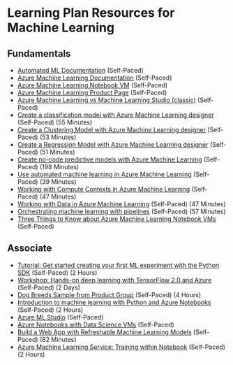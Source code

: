 # Learning Plan Resources for Machine Learning

## Fundamentals

* [Automated ML Documentation](https://docs.microsoft.com/en-us/azure/machine-learning/service/concept-automated-ml) (Self-Paced)
* [Azure Machine Learning Documentation](https://docs.microsoft.com/en-us/azure/machine-learning/) (Self-Paced)
* [Azure Machine Learning Notebook VM](https://techcommunity.microsoft.com/t5/Educator-Developer-Blog/Azure-Machine-Learning-Notebook-VM/ba-p/683785) (Self-Paced)
* [Azure Machine Learning Product Page](https://azure.microsoft.com/en-us/services/machine-learning/) (Self-Paced)
* [Azure Machine Learning vs Machine Learning Studio (classic)](https://docs.microsoft.com/en-us/azure/machine-learning/compare-azure-ml-to-studio-classic) (Self-Paced)
* [Create a classification model with Azure Machine Learning designer](https://docs.microsoft.com/en-us/learn/modules/create-classification-model-azure-machine-learning-designer/) (Self-Paced) (55 Minutes)
* [Create a Clustering Model with Azure Machine Learning designer](https://docs.microsoft.com/en-us/learn/modules/create-clustering-model-azure-machine-learning-designer/) (Self-Paced) (53 Minutes)
* [Create a Regression Model with Azure Machine Learning designer](https://docs.microsoft.com/en-us/learn/modules/create-regression-model-azure-machine-learning-designer/) (Self-Paced) (51 Minutes)
* [Create no-code predictive models with Azure Machine Learning](https://docs.microsoft.com/en-us/learn/paths/create-no-code-predictive-models-azure-machine-learning/) (Self-Paced) (198 Minutes)
* [Use automated machine learning in Azure Machine Learning](https://docs.microsoft.com/en-us/learn/modules/use-automated-machine-learning/) (Self-Paced) (39 Minutes)
* [Working with Compute Contexts in Azure Machine Learning](https://docs.microsoft.com/en-us/learn/modules/use-compute-contexts-in-aml/) (Self-Paced) (47 Minutes)
* [Working with Data in Azure Machine Learning](https://docs.microsoft.com/en-us/learn/modules/work-with-data-in-aml/) (Self-Paced) (47 Minutes)
* [Orchestrating machine learning with pipelines](https://docs.microsoft.com/en-us/learn/modules/create-pipelines-in-aml/) (Self-Paced) (57 Minutes)
* [Three Things to Know about Azure Machine Learning Notebook VMs](https://azure.microsoft.com/en-us/blog/three-things-to-know-about-azure-machine-learning-notebook-vm/) (Self-Paced)

## Associate

* [Tutorial: Get started creating your first ML experiment with the Python SDK](https://docs.microsoft.com/en-us/azure/machine-learning/service/tutorial-1st-experiment-sdk-setup) (Self-Paced) (2 Hours)
* [Workshop: Hands-on deep learning with TensorFlow 2.0 and Azure](https://github.com/microsoft/bert-stack-overflow) (Self-Paced) (2 Days)
* [Dog Breeds Sample from Product Group](https://github.com/maxluk/dogbreeds-webinar) (Self-Paced) (4 Hours)
* [Introduction to machine learning with Python and Azure Notebooks](https://docs.microsoft.com/en-us/learn/paths/intro-to-ml-with-python/) (Self-Paced) (2 Hours)
* [Azure ML Studio](https://ml.azure.com/) (Self-Paced)
* [Azure Notebooks with Data Science VMs](https://blogs.msdn.microsoft.com/uk_faculty_connection/2018/12/10/microsoft-azure-notebooks-and-additional-compute-capacity-via-connecting-to-data-science-vms/) (Self-Paced)
* [Build a Web App with Refreshable Machine Learning Models](https://docs.microsoft.com/en-us/learn/modules/create-web-app-with-refreshable-models/) (Self-Paced) (82 Minutes)
* [Azure Machine Learning Service: Training within Notebook](https://github.com/Azure/MachineLearningNotebooks/tree/master/how-to-use-azureml/training/train-within-notebook) (Self-Paced) (2 Hours)
